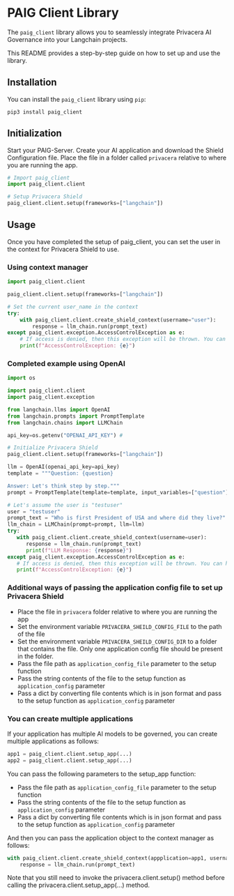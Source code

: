 # PAIG Client Library

The `paig_client` library allows you to seamlessly integrate Privacera AI Governance into your Langchain projects. 

This README provides a step-by-step guide on how to set up and use the library.

## Installation

You can install the `paig_client` library using `pip`:

```shell
pip3 install paig_client
```

## Initialization
Start your PAIG-Server. Create your AI application and 
download the Shield Configuration file. Place the file in a folder called `privacera` relative to 
where you are running the app.

```python
# Import paig_client
import paig_client.client

# Setup Privacera Shield
paig_client.client.setup(frameworks=["langchain"])
```

## Usage
Once you have completed the setup of paig_client, you can set the user in the context 
for Privacera Shield to use.

### Using context manager

```python
import paig_client.client

paig_client.client.setup(frameworks=["langchain"])

# Set the current user_name in the context
try:
    with paig_client.client.create_shield_context(username="user"):
        response = llm_chain.run(prompt_text)
except paig_client.exception.AccessControlException as e:
    # If access is denied, then this exception will be thrown. You can handle it accordingly.
    print(f"AccessControlException: {e}")
```

### Completed example using OpenAI

```python
import os

import paig_client.client
import paig_client.exception

from langchain.llms import OpenAI
from langchain.prompts import PromptTemplate
from langchain.chains import LLMChain

api_key=os.getenv("OPENAI_API_KEY") # 

# Initialize Privacera Shield
paig_client.client.setup(frameworks=["langchain"])

llm = OpenAI(openai_api_key=api_key)
template = """Question: {question}

Answer: Let's think step by step."""
prompt = PromptTemplate(template=template, input_variables=["question"])

# Let's assume the user is "testuser"
user = "testuser"
prompt_text = "Who is first President of USA and where did they live?"
llm_chain = LLMChain(prompt=prompt, llm=llm)
try:
   with paig_client.client.create_shield_context(username=user):
      response = llm_chain.run(prompt_text)
      print(f"LLM Response: {response}")
except paig_client.exception.AccessControlException as e:
   # If access is denied, then this exception will be thrown. You can handle it accordingly.
   print(f"AccessControlException: {e}")

```

### Additional ways of passing the application config file to set up Privacera Shield
- Place the file in ```privacera``` folder relative to where you are running the app
- Set the environment variable ```PRIVACERA_SHEILD_CONFIG_FILE``` to the path of the file
- Set the environment variable ```PRIVACERA_SHEILD_CONFIG_DIR``` to a folder that contains the file. Only one
  application config file should be present in the folder.
- Pass the file path as ```application_config_file``` parameter to the setup function
- Pass the string contents of the file to the setup function as ```application_config``` parameter
- Pass a dict by converting file contents which is in json format and pass to the setup function as 
  ```application_config``` parameter

### You can create multiple applications

If your application has multiple AI models to be governed, you can create multiple applications as follows:

```python
app1 = paig_client.client.setup_app(...)
app2 = paig_client.client.setup_app(...)
```
You can pass the following parameters to the setup_app function:
- Pass the file path as ```application_config_file``` parameter to the setup function
- Pass the string contents of the file to the setup function as ```application_config``` parameter
- Pass a dict by converting file contents which is in json format and pass to the setup function as 
  ```application_config``` parameter

And then you can pass the application object to the context manager as follows:

```python
with paig_client.client.create_shield_context(appplication=app1, username="user"):
    response = llm_chain.run(prompt_text)
```

Note that you still need to invoke the privacera.client.setup() method before calling the 
privacera.client.setup_app(...) method.

